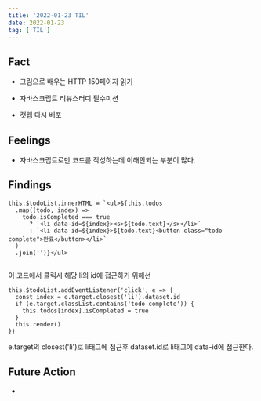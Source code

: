 ```yaml
---
title: '2022-01-23 TIL'
date: 2022-01-23
tag: ['TIL']
---
```


## Fact

- 그림으로 배우는 HTTP 150페이지 읽기

- 자바스크립트 리뷰스터디 필수미션

- 캣웹 다시 배포

## Feelings

- 자바스크립트로만 코드를 작성하는데 이해안되는 부분이 많다.

## Findings

```tsx
this.$todoList.innerHTML = `<ul>${this.todos
  .map((todo, index) =>
    todo.isCompleted === true
      ? `<li data-id=${index}><s>${todo.text}</s></li>`
      : `<li data-id=${index}>${todo.text}<button class="todo-complete">완료</button></li>`
  )
  .join('')}</ul>
      `
```

이 코드에서 클릭시 해당 li의 id에 접근하기 위해선

```tsx
this.$todoList.addEventListener('click', e => {
  const index = e.target.closest('li').dataset.id
  if (e.target.classList.contains('todo-complete')) {
    this.todos[index].isCompleted = true
  }
  this.render()
})
```

e.target의 closest('li')로 li태그에 접근후 dataset.id로 li태그에 data-id에 접근한다.

## Future Action

-
